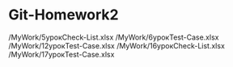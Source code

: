 # Git-Homework2
/MyWork/5урокCheck-List.xlsx
/MyWork/6урокTest-Case.xlsx
/MyWork/12урокTest-Case.xlsx
/MyWork/16урокCheck-List.xlsx
/MyWork/17урокTest-Case.xlsx
